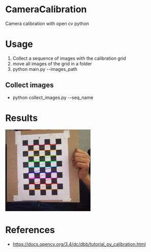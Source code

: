 # CameraCalibration
Camera calibration with open cv python

# Usage
1. Collect a sequence of images with the calibration grid
2. move all images of the grid in a folder <PATH>
3. python main.py --images_path <PATH>

## Collect images
- python collect_images.py --seq_name <label-for-this-camera>

# Results
![corners](grid.png)

# References
 - https://docs.opencv.org/3.4/dc/dbb/tutorial_py_calibration.html
